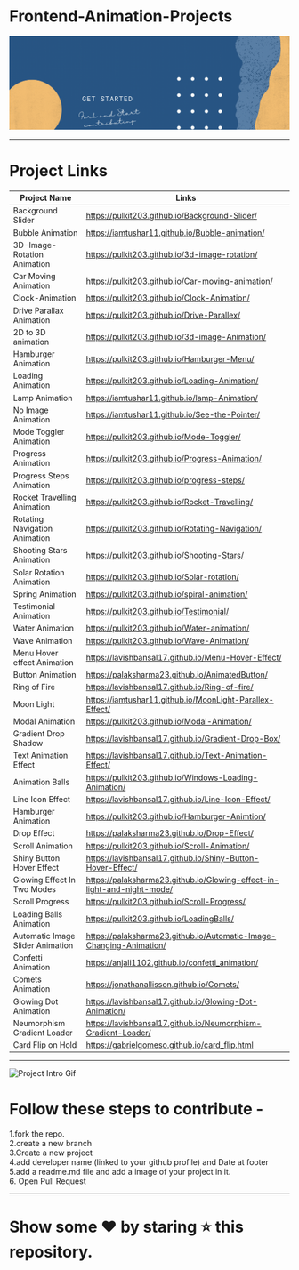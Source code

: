 # Frontend-Animation-Projects

![Project Intro Gif](https://raw.githubusercontent.com/Pulkit203/project-intro-gif/main/Blue%20and%20Yellow%20Modern%20Artisan%20Parties%20and%20Celebrations%20X-Frame%20Banner.gif)

---

# Project Links

| Project Name                  | Links                                                                   |
| ----------------------------- | ----------------------------------------------------------------------- |
| Background Slider             | https://pulkit203.github.io/Background-Slider/                          |
| Bubble Animation              | https://iamtushar11.github.io/Bubble-animation/                         |
| 3D-Image-Rotation Animation   | https://pulkit203.github.io/3d-image-rotation/                          |
| Car Moving Animation          | https://pulkit203.github.io/Car-moving-animation/                       |
| Clock-Animation               | https://pulkit203.github.io/Clock-Animation/                            |
| Drive Parallax Animation      | https://pulkit203.github.io/Drive-Parallex/                             |
| 2D to 3D animation            | https://pulkit203.github.io/3d-image-Animation/                         |
| Hamburger Animation           | https://pulkit203.github.io/Hamburger-Menu/                             |
| Loading Animation             | https://pulkit203.github.io/Loading-Animation/                          |
| Lamp Animation                | https://iamtushar11.github.io/lamp-Animation/                           |
| No Image Animation            | https://iamtushar11.github.io/See-the-Pointer/                          |
| Mode Toggler Animation        | https://pulkit203.github.io/Mode-Toggler/                               |
| Progress Animation            | https://pulkit203.github.io/Progress-Animation/                         |
| Progress Steps Animation      | https://pulkit203.github.io/progress-steps/                             |
| Rocket Travelling Animation   | https://pulkit203.github.io/Rocket-Travelling/                          |
| Rotating Navigation Animation | https://pulkit203.github.io/Rotating-Navigation/                        |
| Shooting Stars Animation      | https://pulkit203.github.io/Shooting-Stars/                             |
| Solar Rotation Animation      | https://pulkit203.github.io/Solar-rotation/                             |
| Spring Animation              | https://pulkit203.github.io/spiral-animation/                           |
| Testimonial Animation         | https://pulkit203.github.io/Testimonial/                                |
| Water Animation               | https://pulkit203.github.io/Water-animation/                            |
| Wave Animation                | https://pulkit203.github.io/Wave-Animation/                             |
| Menu Hover effect Animation   | https://lavishbansal17.github.io/Menu-Hover-Effect/                     |
| Button Animation              | https://palaksharma23.github.io/AnimatedButton/                         |
| Ring of Fire                  | https://lavishbansal17.github.io/Ring-of-fire/                          |
| Moon Light                    | https://iamtushar11.github.io/MoonLight-Parallex-Effect/                |
| Modal Animation               | https://pulkit203.github.io/Modal-Animation/                            |
| Gradient Drop Shadow          | https://lavishbansal17.github.io/Gradient-Drop-Box/                     |
| Text Animation Effect         | https://lavishbansal17.github.io/Text-Animation-Effect/                 |
| Animation Balls               | https://pulkit203.github.io/Windows-Loading-Animation/                  |
| Line Icon Effect              | https://lavishbansal17.github.io/Line-Icon-Effect/                      |
| Hamburger Animation           | https://pulkit203.github.io/Hamburger-Animtion/                         |
| Drop Effect                   | https://palaksharma23.github.io/Drop-Effect/                            |
| Scroll Animation              | https://pulkit203.github.io/Scroll-Animation/                           |
| Shiny Button Hover Effect     | https://lavishbansal17.github.io/Shiny-Button-Hover-Effect/             |
| Glowing Effect In Two Modes   | https://palaksharma23.github.io/Glowing-effect-in-light-and-night-mode/ |
| Scroll Progress               | https://pulkit203.github.io/Scroll-Progress/                            |
| Loading Balls Animation       | https://pulkit203.github.io/LoadingBalls/                               |
| Automatic Image Slider Animation|https://palaksharma23.github.io/Automatic-Image-Changing-Animation/    |
| Confetti Animation            | https://anjali1102.github.io/confetti_animation/                        |                   
| Comets Animation            | https://jonathanallisson.github.io/Comets/                        |        
| Glowing Dot Animation         | https://lavishbansal17.github.io/Glowing-Dot-Animation/                 |      
| Neumorphism Gradient Loader   | https://lavishbansal17.github.io/Neumorphism-Gradient-Loader/           |
| Card Flip on Hold             | https://gabrielgomeso.github.io/card_flip.html                          |


---

![Project Intro Gif](./Gif.gif)

# Follow these steps to contribute -

1.fork the repo.
<br/>
2.create a new branch
<br/>
3.Create a new project
<br/>
4.add developer name (linked to your github profile) and Date at footer
<br/>
5.add a readme.md file and add a image of your project in it.
<br/> 6. Open Pull Request
<br/>

---

# Show some ❤️ by staring ⭐️ this repository.

